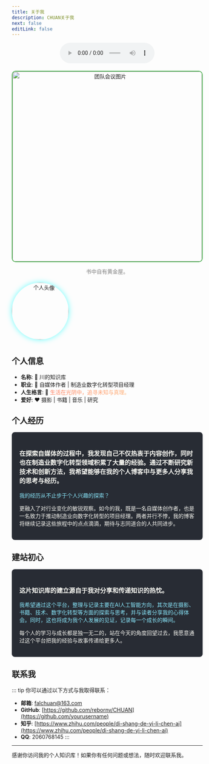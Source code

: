 ```yaml
---
title: 关于我
description: CHUAN关于我
next: false
editLink: false
---
```


<div style="text-align: center; margin-bottom: 20px;">
  <audio controls style="width: 250px;">
    <source src="https://keval.top/MP3/woaini.mp3" type="audio/mp3">
    您的浏览器不支持音频元素。
  </audio>
</div>

<div style="text-align: center; margin-bottom: 20px;">
  <img src="https://tuchuan.yunlianzhigong.com/i/2025/01/20/m05kb7.jpg" alt="团队会议图片" width="500" style="border: 2px solid #4CAF50; border-radius: 10px;">
  <p style="font-size: 14px; color: gray;">书中自有黄金屋。</p>
</div>

<div style="text-align: center; margin-bottom: 40px; width: 150px; height: 150px; border-radius: 50%; overflow: hidden; box-shadow: 0 0 15px rgba(0, 255, 255, 0.6);">
  <img src="https://tuchuan.yunlianzhigong.com/i/2025/02/03/10ond15.jpg" alt="个人头像" style="width: 100%; height: 100%; object-fit: cover; animation: rotate 10s infinite linear;">
</div>

<style>
  @keyframes rotate {
    0% {
      transform: rotate(0deg);
    }
    100% {
      transform: rotate(360deg);
    }
  }
</style>

## 个人信息

- **名称**: 👤 川的知识库
- **职业**: 💼 自媒体作者 | 制造业数字化转型项目经理
- **人生格言**: 📝  <span style="background: linear-gradient(to right, #ff7e5f, #feb47b); -webkit-background-clip: text; color: transparent;">生活在光阴中，追寻未知与真理。</span>
- **爱好**: ❤️ 摄影 | 书籍 | 音乐 | 研究

## 个人经历
<div style="background-color: #282c34; color: #f8f8f2; padding: 20px; border-radius: 8px;">
  <h3>在探索自媒体的过程中，我发现自己不仅热衷于内容创作，同时也在制造业数字化转型领域积累了大量的经验。通过不断研究新技术和创新方法，我希望能够在我的个人博客中与更多人分享我的思考与经历。</h3>
  <p style="color: #8be9fd;">我的经历从不止步于个人兴趣的探索？</p>
  <p style="color: #f8f8f2;">更融入了对行业变化的敏锐观察。如今的我，既是一名自媒体创作者，也是一名致力于推动制造业向数字化转型的项目经理。两者并行不悖，我的博客将继续记录这些旅程中的点点滴滴，期待与志同道合的人共同进步。</p>
</div>

## 建站初心
<div style="background-color: #282c34; color: #f8f8f2; padding: 20px; border-radius: 8px;">
  <h3>这片知识库的建立源自于我对分享和传递知识的热忱。</h3>
  <p style="color: #8be9fd;">我希望通过这个平台，整理与记录主要在AI人工智能方向，其次是在摄影、书籍、技术、数字化转型等方面的探索与思考，并与读者分享我的心得体会。同时，这也将成为我个人发展的见证，记录每一个成长的瞬间。</p>
  <p style="color: #f8f8f2;">每个人的学习与成长都是独一无二的，站在今天的角度回望过去，我愿意通过这个平台把我的经验与故事传递给更多人。</p>
</div>

## 联系我
::: tip
你可以通过以下方式与我取得联系：

- **邮箱**: [falchuan@163.com](mailto:your-email@example.com)
- **GitHub**: [https://github.com/rebornv/CHUAN](https://github.com/yourusername)
- **知乎**: [https://www.zhihu.com/people/di-shang-de-yi-li-chen-ai](https://www.zhihu.com/people/di-shang-de-yi-li-chen-ai)
- **QQ**: 2060768145
:::

---

感谢你访问我的个人知识库！如果你有任何问题或想法，随时欢迎联系我。




<!--帮助我们添加服务器的贡献者们：

<a href="https://github.com/ZhuYuxuan9302/MCJPG/graphs/contributors">
  <img src="https://contrib.rocks/image?repo=ZhuYuxuan9302/MCJPG" alt="Contributors"/>
</a>

---------

>对以上参与者致以敬意！-->